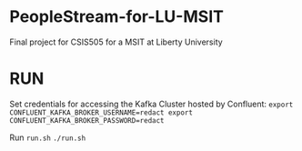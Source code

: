 # PeopleStream-for-LU-MSIT
Final project for CSIS505 for a MSIT at Liberty University

# RUN
Set credentials for accessing the Kafka Cluster hosted by Confluent:
    ```
        export CONFLUENT_KAFKA_BROKER_USERNAME=redact
        export CONFLUENT_KAFKA_BROKER_PASSWORD=redact
    ```

Run `run.sh`
    ```
        ./run.sh
    ```